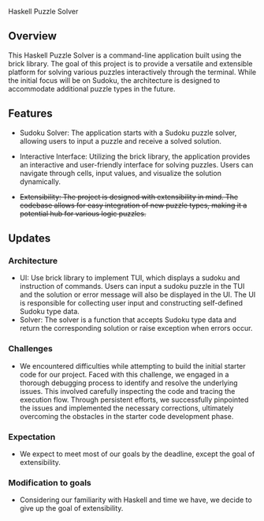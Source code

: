 Haskell Puzzle Solver
## Overview
This Haskell Puzzle Solver is a command-line application built using the brick library. The goal of this project is to provide a versatile and extensible platform for solving various puzzles interactively through the terminal. While the initial focus will be on Sudoku, the architecture is designed to accommodate additional puzzle types in the future.

## Features
- Sudoku Solver: The application starts with a Sudoku puzzle solver, allowing users to input a puzzle and receive a solved solution.

- Interactive Interface: Utilizing the brick library, the application provides an interactive and user-friendly interface for solving puzzles. Users can navigate through cells, input values, and visualize the solution dynamically.

- ~~Extensibility: The project is designed with extensibility in mind. The codebase allows for easy integration of new puzzle types, making it a potential hub for various logic puzzles.~~

## Updates

### Architecture

- UI: Use brick library to implement TUI, which displays a sudoku and instruction of commands. Users can input a sudoku puzzle in the TUI and the solution or error message will also be displayed in the UI. The UI is responsible for collecting user input and constructing self-defined Sudoku type data.
- Solver: The solver is a function that accepts Sudoku type data and return the corresponding solution or raise exception when errors occur.

### Challenges
- We encountered difficulties while attempting to build the initial starter code for our project. Faced with this challenge, we engaged in a thorough debugging process to identify and resolve the underlying issues. This involved carefully inspecting the code and tracing the execution flow. Through persistent efforts, we successfully pinpointed the issues and implemented the necessary corrections, ultimately overcoming the obstacles in the starter code development phase.

### Expectation
- We expect to meet most of our goals by the deadline, except the goal of extensibility.

### Modification to goals
- Considering our familiarity with Haskell and time we have, we decide to give up the goal of extensibility.
